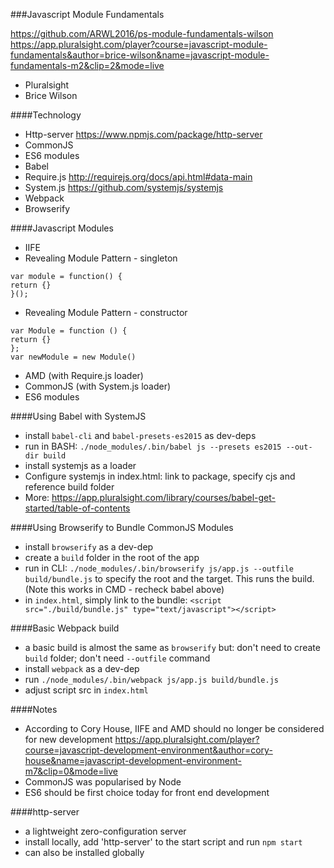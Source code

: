 ###Javascript Module Fundamentals 

https://github.com/ARWL2016/ps-module-fundamentals-wilson  
https://app.pluralsight.com/player?course=javascript-module-fundamentals&author=brice-wilson&name=javascript-module-fundamentals-m2&clip=2&mode=live 
  
- Pluralsight  
- Brice Wilson   
 
####Technology  
- Http-server https://www.npmjs.com/package/http-server  
- CommonJS 
- ES6 modules  
- Babel  
- Require.js http://requirejs.org/docs/api.html#data-main    
- System.js https://github.com/systemjs/systemjs    
- Webpack  
- Browserify  


####Javascript Modules
- IIFE  
- Revealing Module Pattern - singleton  

`var module = function() {`  
`return {}`   
`}();`  

- Revealing Module Pattern - constructor 

`var Module = function () {`  
`return {}`  
`};`  
`var newModule = new Module()`  

- AMD (with Require.js loader)  
- CommonJS (with System.js loader)  
- ES6 modules  

####Using Babel with SystemJS   
- install `babel-cli` and `babel-presets-es2015` as dev-deps  
- run in BASH: `./node_modules/.bin/babel js --presets es2015 --out-dir build`  
- install systemjs as a loader  
- Configure systemjs in index.html: link to package, specify cjs and reference build folder    
- More:  https://app.pluralsight.com/library/courses/babel-get-started/table-of-contents   

####Using Browserify to Bundle CommonJS Modules  
- install `browserify` as a dev-dep  
- create a `build` folder in the root of the app  
- run in CLI: `./node_modules/.bin/browserify js/app.js --outfile build/bundle.js` to specify the root and the target. This runs the build. (Note this works in CMD - recheck babel above)  
- in `index.html`, simply link to the bundle: `<script src="./build/bundle.js" type="text/javascript"></script>`  

####Basic Webpack build  
- a basic build is almost the same as `browserify` but: don't need to create `build` folder; don't need `--outfile` command
- install `webpack` as a dev-dep  
- run `./node_modules/.bin/webpack js/app.js build/bundle.js`  
- adjust script src in `index.html`  


####Notes  
- According to Cory House, IIFE and AMD should no longer be considered for new development https://app.pluralsight.com/player?course=javascript-development-environment&author=cory-house&name=javascript-development-environment-m7&clip=0&mode=live 
- CommonJS was popularised by Node  
- ES6 should be first choice today for front end development  


####http-server 
- a lightweight zero-configuration server  
- install locally, add 'http-server' to the start script and run `npm start` 
- can also be installed globally 